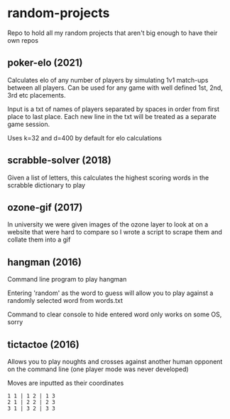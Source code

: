 # random-projects

Repo to hold all my random projects that aren't big enough to have their own repos

## poker-elo (2021)

Calculates elo of any number of players by simulating 1v1 match-ups between all players. Can be used for any game with well defined 1st, 2nd, 3rd etc placements.

Input is a txt of names of players separated by spaces in order from first place to last place. Each new line in the txt will be treated as a separate game session.

Uses k=32 and d=400 by default for elo calculations

## scrabble-solver (2018)

Given a list of letters, this calculates the highest scoring words in the scrabble dictionary to play

## ozone-gif (2017)

In university we were given images of the ozone layer to look at on a website that were hard to compare so I wrote a script to scrape them and collate them into a gif

## hangman (2016)

Command line program to play hangman

Entering 'random' as the word to guess will allow you to play against a randomly selected word from words.txt

Command to clear console to hide entered word only works on some OS, sorry

## tictactoe (2016)

Allows you to play noughts and crosses against another human opponent on the command line (one player mode was never developed)

Moves are inputted as their coordinates

`1 1 | 1 2 | 1 3`  
`2 1 | 2 2 | 2 3`  
`3 1 | 3 2 | 3 3`  
